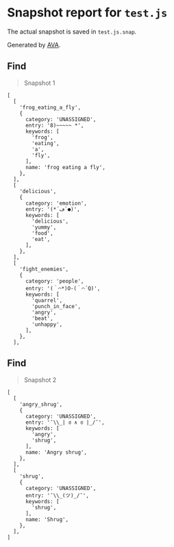 # Snapshot report for `test.js`

The actual snapshot is saved in `test.js.snap`.

Generated by [AVA](https://ava.li).

## Find

> Snapshot 1

    [
      [
        'frog_eating_a_fly',
        {
          category: 'UNASSIGNED',
          entry: '8)~~~~~ *',
          keywords: [
            'frog',
            'eating',
            'a',
            'fly',
          ],
          name: 'frog eating a fly',
        },
      ],
      [
        'delicious',
        {
          category: 'emotion',
          entry: '(*´ڡ`●)',
          keywords: [
            'delicious',
            'yummy',
            'food',
            'eat',
          ],
        },
      ],
      [
        'fight_enemies',
        {
          category: 'people',
          entry: '(｀⌒*)O-(｀⌒´Q)',
          keywords: [
            'quarrel',
            'punch_in_face',
            'angry',
            'beat',
            'unhappy',
          ],
        },
      ],
    

## Find

> Snapshot 2

    [
      [
        'angry_shrug',
        {
          category: 'UNASSIGNED',
          entry: '¯\\_| ಠ ∧ ಠ |_/¯',
          keywords: [
            'angry',
            'shrug',
          ],
          name: 'Angry shrug',
        },
      ],
      [
        'shrug',
        {
          category: 'UNASSIGNED',
          entry: '¯\\_(ツ)_/¯',
          keywords: [
            'shrug',
          ],
          name: 'Shrug',
        },
      ],
    ]